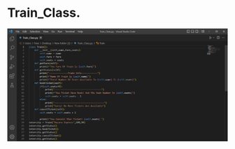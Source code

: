 # Train_Class.


<img align="right" alt="Coding" src="https://github.com/jawadsamiulhaq/Train_Class/blob/main/Train_Class.PNG">



